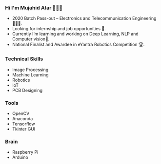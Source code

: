 ### Hi I'm Mujahid Atar 👋🏻😄

- 2020 Batch Pass-out – Electronics and Telecommunication Engineering 👨🏻‍🎓.
-	Looking for internship and job opportunities 🤗.
-	Currently I’m learning and working on Deep Learning, NLP and Computer vision📍.
-	National Finalist and Awardee in eYantra Robotics Competition 🏆.

### Technical Skills
  -	Image Processing
  -	Machine Learning
  -	Robotics
  -	IoT
  -	PCB Designing
### Tools
  -	OpenCV
  -	Anaconda
  -	Tensorflow
  -	Tkinter GUI
### Brain
  -	Raspberry Pi
  -	Arduino


